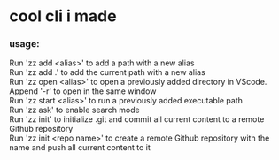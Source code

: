 # cool cli i made

### usage:
Run 'zz add \<alias>' to add a path with a new alias  
Run 'zz add .' to add the current path with a new alias  
Run 'zz open \<alias>' to open a previously added directory in VScode. Append '-r' to open in the same window  
Run 'zz start \<alias>' to run a previously added executable path  
Run 'zz ask' to enable search mode  
Run 'zz init' to initialize .git and commit all current content to a remote Github repository  
Run 'zz init \<repo name>' to create a remote Github repository with the name and push all current content to it  
